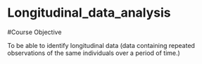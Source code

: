 # Longitudinal_data_analysis

#Course Objective

To be able to identify longitudinal data (data containing repeated observations of the same individuals over a period of time.) 
